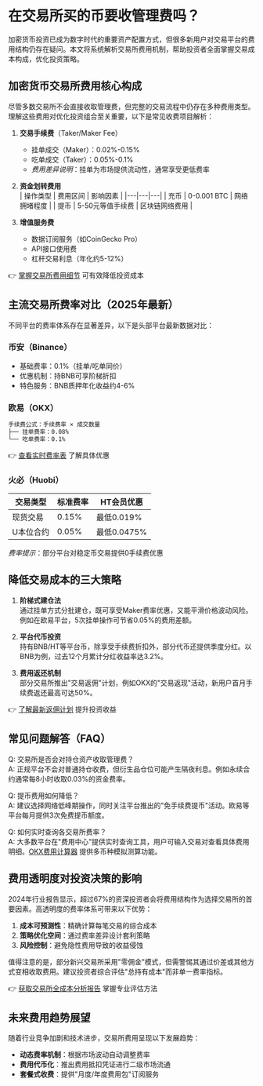 # 在交易所买的币要收管理费吗？

加密货币投资已成为数字时代的重要资产配置方式，但很多新用户对交易平台的费用结构仍存在疑问。本文将系统解析交易所费用机制，帮助投资者全面掌握交易成本构成，优化投资策略。

## 加密货币交易所费用核心构成

尽管多数交易所不会直接收取管理费，但完整的交易流程中仍存在多种费用类型。理解这些费用对优化投资组合至关重要，以下是常见收费项目解析：

1. **交易手续费**（Taker/Maker Fee）  
   - 挂单成交（Maker）：0.02%-0.15%  
   - 吃单成交（Taker）：0.05%-0.1%  
   - *费用差异说明*：挂单为市场提供流动性，通常享受更低费率

2. **资金划转费用**  
   | 操作类型 | 费用区间 | 影响因素 |
   |---|---|---|
   | 充币 | 0-0.001 BTC | 网络拥堵程度 |
   | 提币 | 5-50元等值手续费 | 区块链网络费用 |

3. **增值服务费**  
   - 数据订阅服务（如CoinGecko Pro）
   - API接口使用费
   - 杠杆交易利息（年化约5-12%）

👉 [掌握交易所费用细节](https://bit.ly/okx_welcome) 可有效降低投资成本

## 主流交易所费率对比（2025年最新）

不同平台的费率体系存在显著差异，以下是头部平台最新数据对比：

### 币安（Binance）
- 基础费率：0.1%（挂单/吃单同价）
- 优惠机制：持BNB可享阶梯折扣
- 特色服务：BNB质押年化收益约4-6%

### 欧易（OKX）
```markdown
手续费公式：手续费率 × 成交数量
├── 挂单费率：0.08%
└── 吃单费率：0.1%
```
👉 [查看实时费率表](https://bit.ly/okx_welcome) 了解具体优惠

### 火必（Huobi）
| 交易类型 | 标准费率 | HT会员优惠 |
|---|---|---|
| 现货交易 | 0.15% | 最低0.019% |
| U本位合约 | 0.05% | 最低0.0475% |

*费率提示*：部分平台对稳定币交易提供0手续费优惠

## 降低交易成本的三大策略

1. **阶梯式建仓法**  
   通过挂单方式分批建仓，既可享受Maker费率优惠，又能平滑价格波动风险。例如在欧易平台，5次挂单操作可节省0.05%的费用差额。

2. **平台代币投资**  
   持有BNB/HT等平台币，除享受手续费折扣外，部分代币还提供季度分红。以BNB为例，过去12个月累计分红收益率达3.2%。

3. **费用返还机制**  
   部分交易所推出"交易返佣"计划，例如OKX的"交易返现"活动，新用户首月手续费返还最高可达50%。

👉 [了解最新返佣计划](https://bit.ly/okx_welcome) 提升投资收益

## 常见问题解答（FAQ）

Q: 交易所是否会对持仓资产收取管理费？  
A: 正规平台不会对普通持仓收费，但衍生品仓位可能产生隔夜利息。例如永续合约通常每8小时收取0.03%的资金费率。

Q: 提币费用如何降低？  
A: 建议选择网络低峰期操作，同时关注平台推出的"免手续费提币"活动。欧易等平台每月提供3次免费提币额度。

Q: 如何实时查询各交易所费率？  
A: 大多数平台在"费用中心"提供实时查询工具，用户可输入交易对查看具体费用明细。[OKX费用计算器](https://bit.ly/okx_welcome) 提供多币种模拟测算功能。

## 费用透明度对投资决策的影响

2024年行业报告显示，超过67%的资深投资者会将费用结构作为选择交易所的首要因素。高透明度的费率体系可带来以下优势：

1. **成本可预测性**：精确计算每笔交易的综合成本
2. **策略优化空间**：通过费率差异设计套利策略
3. **风险控制**：避免隐性费用导致的收益侵蚀

值得注意的是，部分新兴交易所采用"零佣金"模式，但需警惕其通过价差或其他方式变相收取费用。建议投资者综合评估"总持有成本"而非单一费率指标。

👉 [获取交易所全成本分析报告](https://bit.ly/okx_welcome) 掌握专业评估方法

## 未来费用趋势展望

随着行业竞争加剧和技术进步，交易所费用呈现以下发展趋势：

- **动态费率机制**：根据市场波动自动调整费率
- **费用代币化**：推出费用抵扣凭证进行二级市场流通
- **套餐式收费**：提供"月度/年度费用包"订阅服务

